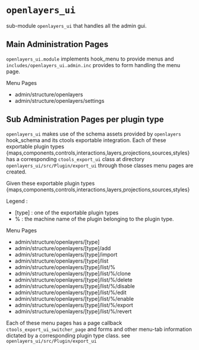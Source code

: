# `openlayers_ui`
sub-module `openlayers_ui` that handles all the admin gui.

## Main Administration Pages
`openlayers_ui.module` implements hook_menu to provide menus and `includes/openlayers_ui.admin.inc` provides to form handling the menu page.

Menu Pages

 * admin/structure/openlayers
 * admin/structure/openlayers/settings

## Sub Administration Pages per plugin type

`openlayers_ui` makes use of the schema assets provided by `openlayers` hook_schema and its ctools exportable integration. Each of these exportable plugin types {maps,components,controls,interactions,layers,projections,sources,styles} has a corresponding `ctools_export_ui` class at directory `openlayers_ui/src/Plugin/export_ui` through those classes
menu pages are created.

Given these exportable plugin types {maps,components,controls,interactions,layers,projections,sources,styles}

Legend :

 * [type] : one of the exportable plugin types
 * %      : the machine name of the plugin belonging to the plugin type.

Menu Pages

 * admin/structure/openlayers/[type]
 * admin/structure/openlayers/[type]/add
 * admin/structure/openlayers/[type]/import
 * admin/structure/openlayers/[type]/list
 * admin/structure/openlayers/[type]/list/%
 * admin/structure/openlayers/[type]/list/%/clone
 * admin/structure/openlayers/[type]/list/%/delete
 * admin/structure/openlayers/[type]/list/%/disable
 * admin/structure/openlayers/[type]/list/%/edit
 * admin/structure/openlayers/[type]/list/%/enable
 * admin/structure/openlayers/[type]/list/%/export
 * admin/structure/openlayers/[type]/list/%/revert

Each of these menu pages has a page callback `ctools_export_ui_switcher_page` and forms and other menu-tab information dictated by a corresponding plugin type class. see `openlayers_ui/src/Plugin/export_ui`
